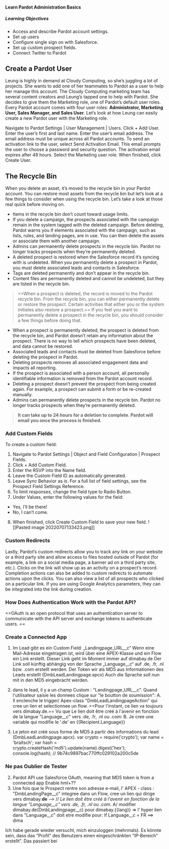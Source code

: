 #### Learn Pardot Administration Basics
##### Learning Objectives
- Access and describe Pardot account settings.
- Set up users
- Configure single sign on with Salesforce.
- Set up custom prospect fields.
- Connect Twitter to Pardot

## Create a Pardot User
Leung is highly in demand at Cloudy Computing, so she’s juggling a lot of projects. She wants to add one of her teammates to Pardot as a user to help her manage this account. The Cloudy Computing marketing team has several content creators and Leung’s tapped one to help with Pardot. She decides to give them the Marketing role, one of Pardot’s default user roles. Every Pardot account comes with four user roles: **Administrator, Marketing User, Sales Manager, and Sales User**. 
Let’s look at how Leung can easily create a new Pardot user with the Marketing role. 

Navigate to Pardot Settings | User Management | Users.
Click + Add User.
Enter the user’s first and last name.
Enter the user’s email address. The email address must be unique across all Pardot accounts.
To send an activation link to the user, select Send Activation Email. This email prompts the user to choose a password and security question. The activation email expires after 48 hours.
Select the Marketing user role.
When finished, click Create User.

## The Recycle Bin
When you delete an asset, it’s moved to the recycle bin in your Pardot account. You can restore most assets from the recycle bin but let’s look at a few things to consider when using the recycle bin. Let’s take a look at those real quick before moving on.

- Items in the recycle bin don’t count toward usage limits.
- If you delete a campaign, the prospects associated with the campaign remain in the system tagged with the deleted campaign. Before deleting, Pardot warns you if elements associated with the campaign, such as lists, rules, and landing pages, are in use. You can then delete the assets or associate them with another campaign.
- Admins can permanently delete prospects in the recycle bin. Pardot no longer tracks prospects when they’re permanently deleted.
- A deleted prospect is restored when the Salesforce record it’s syncing with is undeleted. When you permanently delete a prospect in Pardot, you must delete associated leads and contacts in Salesforce.
- Tags are deleted permanently and don’t appear in the recycle bin.
- Content files are permanently deleted and cannot be undeleted, but they are listed in the recycle bin.
> ==When a prospect is deleted, the record is moved to the Pardot recycle bin. From the recycle bin, you can either permanently delete or restore the prospect. Certain activities that either you or the system initiates also restore a prospect.== If you feel you want to permanently delete a prospect in the recycle bin, you should consider a few things before doing that. 

- When a prospect is permanently deleted, the prospect is deleted from the recycle bin, and Pardot doesn’t retain any information about the prospect. There is no way to tell which prospects have been deleted, and data cannot be restored.
- Associated leads and contacts must be deleted from Salesforce before deleting the prospect in Pardot.
- Deleting prospects removes all associated engagement data and impacts all reporting.
- If the prospect is associated with a person account, all personally identifiable information is removed from the Pardot account record.
- Deleting a prospect doesn’t prevent the prospect from being created again. For example, a prospect can submit a form or be re-created manually.
- Admins can permanently delete prospects in the recycle bin. Pardot no longer tracks prospects when they’re permanently deleted.
> **It can take up to 24 hours for a deletion to complete. Pardot will email you once the process is finished.**

### Add Custom Fields
To create a custom field: 

1. Navigate to Pardot Settings | Object and Field Configuration | Prospect Fields.
2. Click + Add Custom Field.
3. Enter the RSVP into the Name field.
4. Leave the Custom Field ID as automatically generated.
5. Leave Sync Behavior as is. For a full list of field settings, see the Prospect Field Settings Reference.
6. To limit responses, change the field type to Radio Button.
7. Under Values, enter the following values for the field:
  - Yes, I’ll be there!
  - No, I can’t come.
8. When finished, click Create Custom Field to save your new field.
![[Pasted image 20220707133423.png]]

### Custom Redirects
Lastly, Pardot’s custom redirects allow you to track any link on your website or a third party site and allow access to files hosted outside of Pardot (for example, a link on a social media page, a banner ad on a third party site, etc.). Clicks on the link will show up as an activity on a prospect’s record. Completion actions can also be added to custom redirects to automate actions upon the clicks. You can also view a list of all prospects who clicked on a particular link. If you are using Google Analytics parameters, they can be integrated into the link during creation. 

### How Does Authentication Work with the Pardot API?
==OAuth is an open protocol that uses an authentication server to communicate with the API server and exchange tokens to authenticate users. ==

### Create a Connected App
1. Im Lead gibt es ein Custom Field: „Landingpage_URL__c“
Wenn eine Mail-Adresse eingetragen ist, wird über eine APEX-Klasse und ein Flow ein Link erstellt. Dieser Link geht im Moment immer auf dimabay.de
Der Link soll künftig abhängig von der Sprache „Language__c“ auf .de, .fr, .nl bzw. .com erstellt werden.
Der Token wir als MD5 aus Informationen des Leads erstellt (DmbLeadLandingpage.apcx) Auch die Sprache soll nun mit in den MD5 eingebracht werden.

1. dans le lead, il y a un champ Custom : "Landingpage_URL__c".
Quand l'utilisateur saisie les donnees clique sur "le boutton de soumission": 
       A. Il enclenche le trigger/ Apex-class "DmbLeadLandingpageAction" qui cree un lien et selectionnee un flow.
       ==Pour l'instant, ce lien va toujours vers dimabay.de.==
Vu que Le lien doit être créé à l'avenir en fonction de la langue "Language__c" vers .de, .fr, .nl ou .com:
       B. Je cree une variable qui modifie le '.de' en {{Recipient.Language}}
       
2. Le jeton est créé sous forme de MD5 à partir des informations du lead (DmbLeadLandingpage.apcx).
var crypto = require('crypto');
var name = 'braitsch';
var hash = crypto.createHash('md5').update(name).digest('hex');
console.log(hash); // 9b74c9897bac770ffc029102a200c5de

### Ne pas Oublier de Tester
2. Pardot API use Salesforce OAuth, meaning that MD5 token is from a connected app
Enable hml+??
1. Une fois que le Prospect rentre son adresse e-mail,  l' APEX - class : "DmbLandingPage__c" integree dans un Flow, cree un lien qui dirige vers dimabay.**de**
--> // _Le lien doit être créé à l'avenir en fonction de la langue "Language__c" vers .de, .fr, .nl ou .com._
A/ modifier dimabay.de(DmbLandingpage__c) pour dimabay.{{lang}}
=>  l' hyper lien dans "Language__c" doit etre modifie pour:
If Language__c = FR ==> dima

Ich habe gerade wieder versucht, mich einzuloggen (mehrmals). 
Es könnte sein, dass das "Profil" des Benutzers einen eingeschränkten "IP-Bereich" erstellt".
Das passiert bei